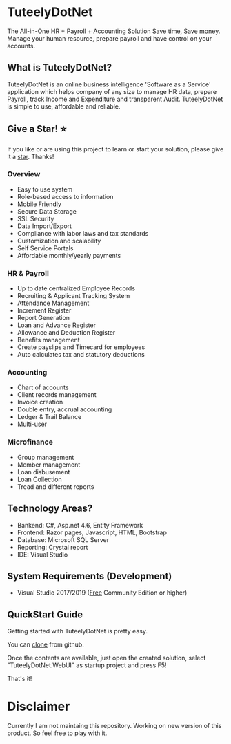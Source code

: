 # TuteelyDotNet
The All-in-One HR + Payroll + Accounting Solution
Save time, Save money. Manage your human resource, prepare payroll and have control on your accounts.

## What is TuteelyDotNet?
TuteelyDotNet is an online business intelligence 'Software as a Service' application which helps company of any size to manage HR data, prepare Payroll, track Income and Expenditure and transparent Audit. TuteelyDotNet is simple to use, affordable and reliable. 

## Give a Star! :star:
If you like or are using this project to learn or start your solution, please give it a [star](https://github.com/IAmHasanHabib/TuteelyDotNet). Thanks!

### Overview
* Easy to use system
* Role-based access to information
* Mobile Friendly
* Secure Data Storage
* SSL Security
* Data Import/Export
* Compliance with labor laws and tax standards
* Customization and scalability
* Self Service Portals
* Affordable monthly/yearly payments

### HR & Payroll
* Up to date centralized Employee Records
* Recruiting & Applicant Tracking System
* Attendance Management
* Increment Register
* Report Generation
* Loan and Advance Register
* Allowance and Deduction Register
* Benefits management
* Create payslips and Timecard for employees
* Auto calculates tax and statutory deductions

### Accounting
* Chart of accounts
* Client records management
* Invoice creation
* Double entry, accrual accounting
* Ledger & Trail Balance
* Multi-user

### Microfinance
* Group management
* Member management
* Loan disbusement
* Loan Collection
* Tread and different reports

## Technology Areas?
* Bankend: C#, Asp.net 4.6, Entity Framework
* Frontend: Razor pages, Javascript, HTML, Bootstrap
* Database: Microsoft SQL Server
* Reporting: Crystal report
* IDE: Visual Studio 

## System Requirements (Development)
* Visual Studio 2017/2019 ([Free](https://visualstudio.microsoft.com/vs/community/) Community Edition or higher)

## QuickStart Guide
Getting started with TuteelyDotNet is pretty easy. 

You can [clone](https://github.com/devopshasan/TuteelyDotNet) from github.

Once the contents are available, just open the created solution, select "TuteelyDotNet.WebUI" as startup project and press F5!

That's it!

# Disclaimer
Currently I am not maintaing this repository. Working on new version of this product. So feel free to play with it. 
